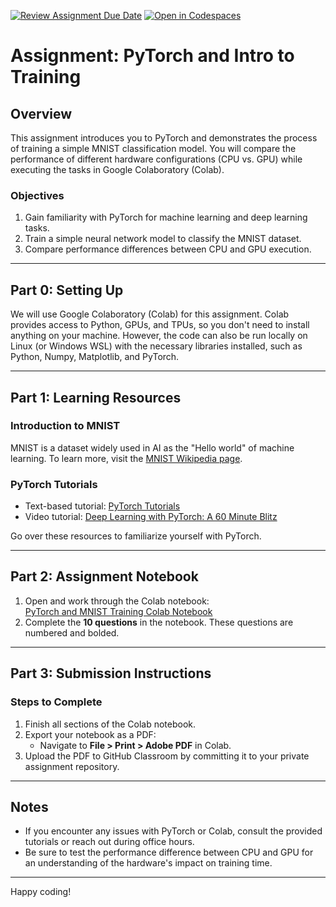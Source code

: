 [![Review Assignment Due Date](https://classroom.github.com/assets/deadline-readme-button-22041afd0340ce965d47ae6ef1cefeee28c7c493a6346c4f15d667ab976d596c.svg)](https://classroom.github.com/a/HQBXzGbf)
[![Open in Codespaces](https://classroom.github.com/assets/launch-codespace-2972f46106e565e64193e422d61a12cf1da4916b45550586e14ef0a7c637dd04.svg)](https://classroom.github.com/open-in-codespaces?assignment_repo_id=17701283)
# Assignment: PyTorch and Intro to Training

## Overview
This assignment introduces you to PyTorch and demonstrates the process of training a simple MNIST classification model. You will compare the performance of different hardware configurations (CPU vs. GPU) while executing the tasks in Google Colaboratory (Colab).

### Objectives
1. Gain familiarity with PyTorch for machine learning and deep learning tasks.
2. Train a simple neural network model to classify the MNIST dataset.
3. Compare performance differences between CPU and GPU execution.

---

## Part 0: Setting Up
We will use Google Colaboratory (Colab) for this assignment. Colab provides access to Python, GPUs, and TPUs, so you don't need to install anything on your machine. However, the code can also be run locally on Linux (or Windows WSL) with the necessary libraries installed, such as Python, Numpy, Matplotlib, and PyTorch.

---

## Part 1: Learning Resources
### Introduction to MNIST
MNIST is a dataset widely used in AI as the "Hello world" of machine learning. To learn more, visit the [MNIST Wikipedia page](https://en.wikipedia.org/wiki/MNIST_database).

### PyTorch Tutorials
- Text-based tutorial: [PyTorch Tutorials](https://pytorch.org/tutorials/)
- Video tutorial: [Deep Learning with PyTorch: A 60 Minute Blitz](https://pytorch.org/tutorials/beginner/deep_learning_60min_blitz.html)

Go over these resources to familiarize yourself with PyTorch.

---

## Part 2: Assignment Notebook
1. Open and work through the Colab notebook:  
   [PyTorch and MNIST Training Colab Notebook](https://colab.research.google.com/drive/1UxlpkyzhQSKvZOxUjZk_I_FUI0t4v6EC?copy=true)
2. Complete the **10 questions** in the notebook. These questions are numbered and bolded.

---

## Part 3: Submission Instructions
### Steps to Complete
1. Finish all sections of the Colab notebook.
2. Export your notebook as a PDF:
   - Navigate to **File > Print > Adobe PDF** in Colab.
3. Upload the PDF to GitHub Classroom by committing it to your private assignment repository.

---

## Notes
- If you encounter any issues with PyTorch or Colab, consult the provided tutorials or reach out during office hours.
- Be sure to test the performance difference between CPU and GPU for an understanding of the hardware's impact on training time.

---

Happy coding!
